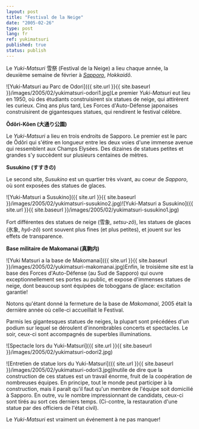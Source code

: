 ```yaml
---
layout: post
title: "Festival de la Neige"
date: "2005-02-26"
type: post
lang: fr
ref: yukimatsuri
published: true
status: publish
---
```




Le _Yuki-Matsuri_ 雪祭 (Festival de la Neige) a lieu chaque année, la deuxième semaine de février à _[Sapporo](http://www.japonophile.com/article_sapporo_fr.html)_, _Hokkaidô_.

![Yuki-Matsuri au Parc de Odori]({{ site.url }}{{ site.baseurl }}/images/2005/02/yukimatsuri-odori1.jpg)Le premier _Yuki-Matsuri_ eut lieu en 1950, où des étudiants construisirent six statues de neige, qui attirèrent les curieux. Cinq ans plus tard, Les Forces d'Auto-Défense japonaises construisirent de gigantesques statues, qui rendirent le festival célèbre.  
  

**Ôdôri-Kôen (大通り公園)**

Le _Yuki-Matsuri_ a lieu en trois endroits de Sapporo. Le premier est le parc de Ôdôri qui s'étire en longueur entre les deux voies d'une immense avenue qui ressemblent aux Champs Elysées. Des dizaines de statues petites et grandes s'y succèdent sur plusieurs centaines de mètres.

**Susukino (すすきの)**

Le second site, _Susukino_ est un quartier très vivant, au coeur de _Sapporo_, où sont exposées des statues de glaces.

![Yuki-Matsuri a Susukino]({{ site.url }}{{ site.baseurl }}/images/2005/02/yukimatsuri-susukino2.jpg)![Yuki-Matsuri a Susukino]({{ site.url }}{{ site.baseurl }}/images/2005/02/yukimatsuri-susukino1.jpg)

Fort différentes des statues de neige (雪象, _setsu-zô_), les statues de glaces (氷象, _hyô-zô_) sont souvent plus fines (et plus petites), et jouent sur les effets de transparence.

**Base militaire de Makomanai (真駒内)**

![Yuki Matsuri a la base de Makomanai]({{ site.url }}{{ site.baseurl }}/images/2005/02/yukimatsuri-makomanai.jpg)Enfin, le troisième site est la base des Forces d'Auto-Défense (au Sud de Sapporo) qui ouvre exceptionnellement ses portes au public, et expose d'immenses statues de neige, dont beaucoup sont équipées de toboggans de glace: excitation garantie!

Notons qu'étant donné la fermeture de la base de _Makomanai_, 2005 était la dernière année où celle-ci accueillait le Festival.

Parmis les gigantesques statues de neiges, la plupart sont précédées d'un podium sur lequel se déroulent d'innombrables concerts et spectacles. Le soir, ceux-ci sont accompagnés de superbles illuminations.

![Spectacle lors du Yuki-Matsuri]({{ site.url }}{{ site.baseurl }}/images/2005/02/yukimatsuri-odori2.jpg)

![Entretien de statue lors du Yuki-Matsuri]({{ site.url }}{{ site.baseurl }}/images/2005/02/yukimatsuri-odori3.jpg)Inutile de dire que la construction de ces statues est un travail énorme, fruit de la coopération de nombreuses équipes. En principe, tout le monde peut participer à la construction, mais il paraît qu'il faut qu'un membre de l'équipe soit domicilié à Sapporo. En outre, vu le nombre impressionnant de candidats, ceux-ci sont tirés au sort ces derniers temps. (Ci-contre, la restauration d'une statue par des officiers de l'état civil).

Le _Yuki-Matsuri_ est vraiment un événement à ne pas manquer!  
  


